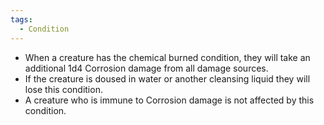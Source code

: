 ```yaml
---
tags:
  - Condition
---
```

- When a creature has the chemical burned condition, they will take an additional 1d4 Corrosion damage from all damage sources. 
- If the creature is doused in water or another cleansing liquid they will lose this condition.
- A creature who is immune to Corrosion damage is not affected by this condition.

